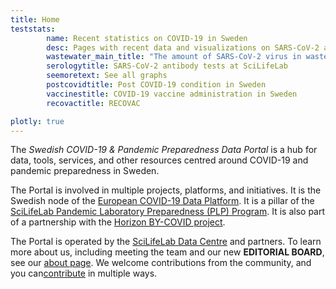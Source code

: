 ```yaml
---
title: Home
teststats:
        name: Recent statistics on COVID-19 in Sweden
        desc: Pages with recent data and visualizations on SARS-CoV-2 and COVID-19 tests carried out at various research facilities.
        wastewater_main_title: "The amount of SARS-CoV-2 virus in wastewater in cities across Sweden"
        serologytitle: SARS-CoV-2 antibody tests at SciLifeLab
        seemoretext: See all graphs
        postcovidtitle: Post COVID-19 condition in Sweden
        vaccinestitle: COVID-19 vaccine administration in Sweden
        recovactitle: RECOVAC

plotly: true
---
```


The *Swedish COVID-19 & Pandemic Preparedness Data Portal* is a hub for data, tools, services, and other resources centred around COVID-19 and pandemic preparedness in Sweden. 

The Portal is involved in multiple projects, platforms, and initiatives. It is the Swedish node of the [European COVID-19 Data Platform](https://www.covid19dataportal.org). It is a pillar of the [SciLifeLab Pandemic Laboratory Preparedness (PLP) Program](https://www.scilifelab.se/capabilities/pandemic-laboratory-preparedness/). It is also part of a partnership with the [Horizon BY-COVID project](https://by-covid.org).

The Portal is operated by the [SciLifeLab Data Centre](https://scilifelab.se/data/) and partners. To learn more about us, including meeting the team and our new **EDITORIAL BOARD**, see our [about page](/about/). We welcome contributions from the community, and you can[contribute](/contribute/) in multiple ways.

